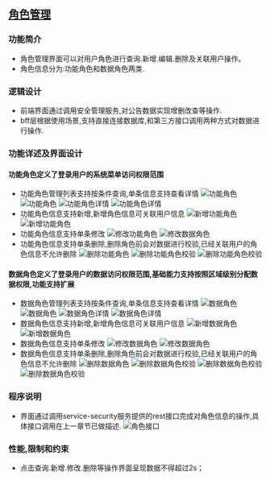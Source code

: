 ## [角色管理]()

### **功能简介**

- 角色管理界面可以对用户角色进行查询.新增.编辑.删除及关联用户操作。
- 角色信息分为:功能角色和数据角色两类.

### **逻辑设计**

- 前端界面通过调用安全管理服务,对公告数据实现增删改查等操作.
- bff层根据使用场景,支持直接连接数据库,和第三方接口调用两种方式对数据进行操作.

### **功能详述及界面设计**

#### **功能角色定义了登录用户的系统菜单访问权限范围**

- 功能角色管理列表支持按条件查询,单条信息支持查看详情
  ![功能角色](../images/modules/功能角色.png)
  ![功能角色](../images/modules/功能角色-列表接口.png)
  ![功能角色详情](../images/modules/功能角色-查看.png)
  ![功能角色详情](../images/modules/功能角色-查看-接口.png)
- 功能角色信息支持新增,新增角色信息可关联用户信息
  ![新增功能角色](../images/modules/功能角色-新增.png)
  ![新增功能角色](../images/modules/功能角色-新增-接口.png)
- 功能角色信息支持单条修改
  ![修改功能角色](../images/modules/功能角色-修改.png)
  ![修改数据角色](../images/modules/功能角色-修改-接口.png)
- 功能角色信息支持单条删除,删除角色前会对数据进行校验,已经关联用户的角色信息不允许删除
  ![删除功能角色](../images/modules/功能角色-删除.png)
  ![删除功能角色校验](../images/modules/功能角色-删除-校验.png)
  ![删除功能角色校验](../images/modules/功能角色-删除-接口.png)

#### **数据角色定义了登录用户的数据访问权限范围,基础能力支持按照区域级别分配数据权限,功能支持扩展**

- 数据角色管理列表支持按条件查询,单条信息支持查看详情
  ![数据角色](../images/modules/数据角色.png)
  ![数据角色](../images/modules/数据角色-列表接口.png)
  ![数据角色详情](../images/modules/数据角色-查看.png)
  ![数据角色详情](../images/modules/数据角色-查看-接口.png)
- 数据角色信息支持新增,新增角色信息可关联用户信息
  ![新增数据角色](../images/modules/数据角色-新增.png)
  ![新增数据角色](../images/modules/数据角色-新增-接口.png)
- 数据角色信息支持单条修改
  ![修改数据角色](../images/modules/数据角色-修改.png)
  ![修改数据角色](../images/modules/数据角色-修改-接口.png)
- 数据角色信息支持单条删除,删除角色前会对数据进行校验,已经关联用户的角色信息不允许删除
  ![删除数据角色](../images/modules/数据角色-删除.png)
  ![删除数据角色校验](../images/modules/数据角色-删除-校验.png)
  ![删除数据角色校验](../images/modules/数据角色-删除-校验-接口.png)
  ![删除数据角色校验](../images/modules/数据角色-删除-接口.png)

### **程序说明**

- 界面通过调用service-security服务提供的rest接口完成对角色信息的操作,具体接口调用在上一章节已做描述.
  ![角色接口](../images/modules/功能角色&菜单-接口列表.png)

### **性能,限制和约束**

- 点击查询.新增.修改.删除等操作界面呈现数据不得超过2s；
  